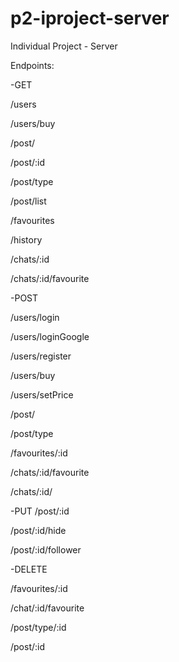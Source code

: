 # p2-iproject-server
Individual Project - Server

Endpoints:

-GET

/users

/users/buy

/post/

/post/:id

/post/type

/post/list

/favourites

/history

/chats/:id

/chats/:id/favourite


-POST

/users/login

/users/loginGoogle

/users/register

/users/buy

/users/setPrice

/post/

/post/type

/favourites/:id

/chats/:id/favourite

/chats/:id/

-PUT
/post/:id

/post/:id/hide

/post/:id/follower


-DELETE

/favourites/:id

/chat/:id/favourite

/post/type/:id 

/post/:id

